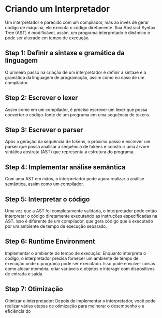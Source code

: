 # Criando um Interpretador

Um interpretador é parecido com um compilador, mas ao invés de gerar código de máquina, ele executa o código diretamente. Sua Abstract Syntax Tree (AST) é modificável, assim, um programa interpretado é dinâmico e pode ser alterado em tempo de execução.

## Step 1: Definir a sintaxe e gramática da linguagem

O primeiro passo na criação de um interpretador é definir a sintaxe e a gramática da linguagem de programação, assim como no caso de um compilador.

## Step 2: Escrever o lexer

Assim como em um compilador, é preciso escrever um lexer que possa converter o código-fonte de um programa em uma sequência de tokens.

## Step 3: Escrever o parser

Após a geração da sequência de tokens, o próximo passo é escrever um parser que possa analisar a sequência de tokens e construir uma árvore sintática abstrata (AST) que representa a estrutura do programa.

## Step 4: Implementar análise semântica

Com uma AST em mãos, o interpretador pode agora realizar a análise semântica, assim como um compilador.

## Step 5: Interpretar o código

Uma vez que a AST foi completamente validada, o interpretador pode então interpretar o código diretamente executando as instruções especificadas na AST. Isso é diferente de um compilador, que gera código que é executado por um ambiente de tempo de execução separado.

## Step 6: Runtime Environment

Implementar o ambiente de tempo de execução: Enquanto interpreta o código, o interpretador precisa fornecer um ambiente de tempo de execução onde o programa pode ser executado. Isso pode envolver coisas como alocar memória, criar variáveis e objetos e interagir com dispositivos de entrada e saída.

## Step 7: Otimização

Otimizar o interpretador: Depois de implementar o interpretador, você pode realizar várias etapas de otimização para melhorar o desempenho e a eficiência do